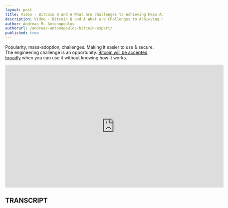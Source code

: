 ```yaml
---
layout: post
title: Video - Bitcoin Q and A What are Challenges to Achieving Mass-Adoption
description: Video - Bitcoin Q and A What are Challenges to Achieving Mass-Adoption
author: Andreas M. Antonopoulos
authorurl: /andreas-antonopoulos-bitcoin-expert/
published: true
---
```


<p>Popularity, mass-adoption, challenges. Making it easier to use & secure. The engineering challenge is an opportunity. <a href="/buy-bitcoin-with-paypal/">Bitcoin will be accepted broadly</a> when you can use it without knowing how it works.</p>

<center><iframe width="700" height="394" src="https://www.youtube.com/embed/f0wAh6_HEbo?list=PLPQwGV1aLnTsHvzevl9BAUlfsfwFfU7aP" frameborder="0" allowfullscreen></iframe></center>

<h2>TRANSCRIPT</h2>
